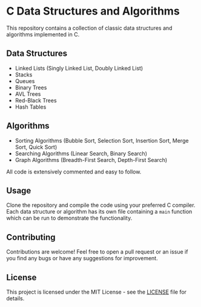 # C Data Structures and Algorithms

This repository contains a collection of classic data structures and algorithms implemented in C.

## Data Structures

- Linked Lists (Singly Linked List, Doubly Linked List)
- Stacks
- Queues
- Binary Trees
- AVL Trees
- Red-Black Trees
- Hash Tables

## Algorithms

- Sorting Algorithms (Bubble Sort, Selection Sort, Insertion Sort, Merge Sort, Quick Sort)
- Searching Algorithms (Linear Search, Binary Search)
- Graph Algorithms (Breadth-First Search, Depth-First Search)

All code is extensively commented and easy to follow.

## Usage

Clone the repository and compile the code using your preferred C compiler. Each data structure or algorithm has its own file containing a `main` function which can be run to demonstrate the functionality.

## Contributing

Contributions are welcome! Feel free to open a pull request or an issue if you find any bugs or have any suggestions for improvement.

## License

This project is licensed under the MIT License - see the [LICENSE](LICENSE) file for details.
